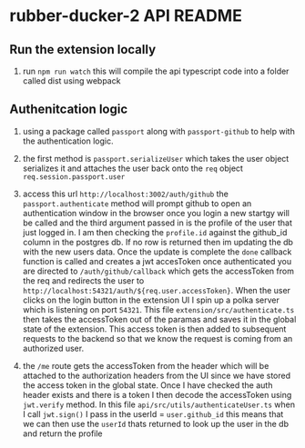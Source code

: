 # rubber-ducker-2 API README

## Run the extension locally

1. run `npm run watch` this will compile the api typescript code into a folder called dist using webpack

## Authenitcation logic

1. using a package called `passport` along with `passport-github` to help with the authentication logic.

2. the first method is `passport.serializeUser` which takes the user object serializes it and attaches the user back onto the `req` object `req.session.passport.user`

3. access this url `http://localhost:3002/auth/github` the `passport.authenticate` method will prompt github to open an authentication window in the browser once you login a new startgy will be called and the third argument passed in is the profile of the user that just logged in. I am then checking the `profile.id` against the github_id column in the postgres db. If no row is returned then im updating the db with the new users data. Once the update is complete the `done` callback function is called and creates a jwt accesToken once authenticated you are directed to `/auth/github/callback` which gets the accessToken from the req and redirects the user to `http://localhost:54321/auth/${req.user.accessToken}`. When the user clicks on the login button in the extension UI I spin up a polka server which is listening on port `54321`. This file `extension/src/authenticate.ts` then takes the accessToken out of the paramas and saves it in the global state of the extension. This access token is then added to subsequent requests to the backend so that we know the request is coming from an authorized user.

4. the `/me` route gets the accessToken from the header which will be attached to the authorization headers from the UI since we have stored the access token in the global state. Once I have checked the auth header exists and there is a token I then decode the accessToken using `jwt.verify` method. In this file `api/src/utils/authenticateUser.ts` when I call `jwt.sign()` I pass in the userId = `user.github_id` this means that we can then use the `userId` thats returned to look up the user in the db and return the profile
